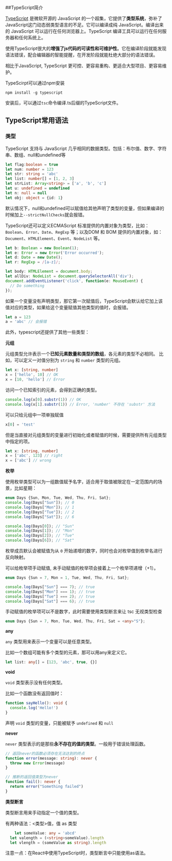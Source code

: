 ##TypeScript简介

[TypeScript](http://www.typescriptlang.org/) 是微软开源的 JavaScript 的一个超集，它提供了**类型系统**，弥补了JavaScript这门动态弱类型语言的不足。它可以编译成纯 JavaScript。编译出来的 JavaScript 可以运行在任何浏览器上。TypeScript 编译工具可以运行在任何服务器和任何系统上。

使用TypeScript很大的**增强了js代码的可读性和可维护性**。它在编译阶段就能发现语法错误，配合编辑器的智能提醒，在开发阶段就能杜绝大部分的语法错误。

相比于JavaScript, TypeScript 更可控、更容易重构、更适合大型项目、更容易维护。

TypeScirpt可以通过npm安装

`npm install -g typescript`

安装后，可以通过`tsc`命令编译.ts后缀的TypeScript文件。

## TypeScript常用语法

### 类型

TypeScript 支持与 JavaScript 几乎相同的数据类型。包括：布尔值、数字、字符串、数组、null和undefined等

```typescript
let flag:boolean = true
let num: number = 123
let str: string = 'abc'
let list: number[] = [1, 2, 3]
let strList: Array<string> = ['a', 'b', 'c']
let u: undefined = undefined
let n: null = null
let obj: object = {id: 1}
```

默认情况下，null和undefined可以赋值给其他声明了类型的变量，但如果编译的时候加上`--strictNullChecks`就会报错。

TypeScript还可以定义ECMAScript 标准提供的内置对象为类型，比如：`Boolean`、`Error`、`Date`、`RegExp` 等；以及DOM 和 BOM 提供的内置对象，如：`Document`、`HTMLElement`、`Event`、`NodeList` 等。

```typescript
let b: Boolean = new Boolean(1);
let e: Error = new Error('Error occurred');
let d: Date = new Date();
let r: RegExp = /[a-z]/;

let body: HTMLElement = document.body;
let allDiv: NodeList = document.querySelectorAll('div');
document.addEventListener('click', function(e: MouseEvent) {
  // Do something
});
```

如果一个变量没有声明类型，那它第一次赋值后，TypeScript会默认给它加上该值对应的类型，如果给这个变量赋值其他类型的值时，会报错。

```typescript
let a = 123
a = 'abc' // 会报错
```



此外，typescript还提供了其他一些类型：

**元组**

元组类型允许表示一个**已知元素数量和类型的数组**，各元素的类型不必相同。 比如，可以定义一对值分别为 `string` 和 `number` 类型的元组。

```typescript
let x: [string, number]
x = ['hello', 10] // OK
x = [10, 'hello'] // Error
```

访问一个已知索引的元素，会得到正确的类型。

```typescript
console.log(x[0].substr(1)) // OK
console.log(x[1].substr(1)) // Error, 'number' 不存在 'substr' 方法
```

可以只给元组中一项单独赋值

```typescript
x[0] = 'test'
```

但是当直接对元组类型的变量进行初始化或者赋值的时候，需要提供所有元组类型中指定的项。

```typescript
let x: [string, number]
x = ['abc', 123] // right
x = ['abc'] // wrong
```

**枚举**

使用枚举类型可以为一组数值赋予名字，适合用于取值被限定在一定范围内的场景，比如星期：

```typescript
enum Days {Sun, Mon, Tue, Wed, Thu, Fri, Sat};
console.log(Days["Sun"]); // 0
console.log(Days["Mon"]); // 1
console.log(Days["Tue"]); // 2
console.log(Days["Sat"]); // 6

console.log(Days[0]); // "Sun"
console.log(Days[1]); // "Mon"
console.log(Days[2]); // "Tue"
console.log(Days[6]); // "Sat"
```

枚举成员默认会被赋值为从 `0` 开始递增的数字，同时也会对枚举值到枚举名进行反向映射。

可以给枚举项手动赋值, 未手动赋值的枚举项会接着上一个枚举项递增（+1）。

```typescript
enum Days {Sun = 7, Mon = 1, Tue, Wed, Thu, Fri, Sat};

console.log(Days["Sun"] === 7); // true
console.log(Days["Mon"] === 1); // true
console.log(Days["Tue"] === 2); // true
console.log(Days["Sat"] === 6); // true
```

手动赋值的枚举项可以不是数字，此时需要使用类型断言来让 tsc 无视类型检查

```typescript
enum Days {Sun = 7, Mon, Tue, Wed, Thu, Fri, Sat = <any>"S"};
```

**any**

`any` 类型用来表示一个变量可以是任意类型。

比如一个数组可能有多个类型的元素，那可以用any来定义它。

```typescript
let list: any[] = [123, 'abc', true, {}]
```

**void**

`void` 类型表示没有任何类型。

比如一个函数没有返回值时：

```typescript
function sayHello(): void {
  console.log('Hello!')
}
```

声明 `void` 类型的变量，只能被赋予 `undefined` 和 `null`

**never**

`never` 类型表示的是那些**永不存在的值的类型**。一般用于错误处理函数。

```typescript
// 返回never的函数必须存在无法达到的终点
function error(message: string): never {
  throw new Error(message)
}

// 推断的返回值类型为never
function fail(): never {
  return error("Something failed")
}
```

**类型断言**

类型断言用来手动指定一个值的类型。

有两种语法：<类型>值，值 as 类型

```typescript
	let someValue: any = 'abcd'
  let valength = (<string>someValue).length
  let vlength = (someValue as string).length
```

注意一点：在React中使用TypeScript时，类型断言中只能使用as语法。


